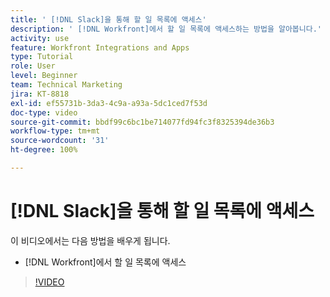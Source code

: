 ```yaml
---
title: ' [!DNL Slack]을 통해 할 일 목록에 액세스'
description: ' [!DNL Workfront]에서 할 일 목록에 액세스하는 방법을 알아봅니다.'
activity: use
feature: Workfront Integrations and Apps
type: Tutorial
role: User
level: Beginner
team: Technical Marketing
jira: KT-8818
exl-id: ef55731b-3da3-4c9a-a93a-5dc1ced7f53d
doc-type: video
source-git-commit: bbdf99c6bc1be714077fd94fc3f8325394de36b3
workflow-type: tm+mt
source-wordcount: '31'
ht-degree: 100%

---
```


# [!DNL Slack]을 통해 할 일 목록에 액세스

이 비디오에서는 다음 방법을 배우게 됩니다.

* [!DNL Workfront]에서 할 일 목록에 액세스

>[!VIDEO](https://video.tv.adobe.com/v/3437927/?quality=12&learn=on&enablevpops=1&captions=kor)
